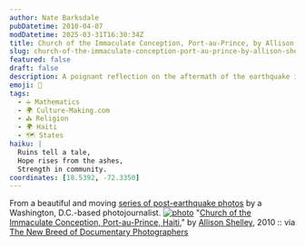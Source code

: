 ```yaml
---
author: Nate Barksdale
pubDatetime: 2010-04-07
modDatetime: 2025-03-31T16:30:34Z
title: Church of the Immaculate Conception, Port-au-Prince, by Allison Shelley
slug: church-of-the-immaculate-conception-port-au-prince-by-allison-shelley
featured: false
draft: false
description: A poignant reflection on the aftermath of the earthquake in Haiti, highlighted through powerful imagery by Allison Shelley.
emoji: 📸
tags:
  - ➗ Mathematics
  - 🌍 Culture-Making.com
  - ⛪ Religion
  - 🌍 Haiti
  - 🗺️ States
haiku: |
  Ruins tell a tale,  
  Hope rises from the ashes,  
  Strength in community.
coordinates: [18.5392, -72.3350]
---
```


From a beautiful and moving [series of post-earthquake photos](http://www.allisonshelley.com/) by a Washington, D.C.-based photojournalist. [![photo](http://culture-making.com/media/sheely_haiti.jpg)](http://vervephoto.wordpress.com/2010/04/05/allison-shelley/)
"[Church of the Immaculate Conception, Port-au-Prince, Haiti](http://vervephoto.wordpress.com/2010/04/05/allison-shelley/)," by [Allison Shelley](http://www.allisonshelley.com/), 2010 :: via [The New Breed of Documentary Photographers](http://vervephoto.wordpress.com/2010/04/05/allison-shelley/)
